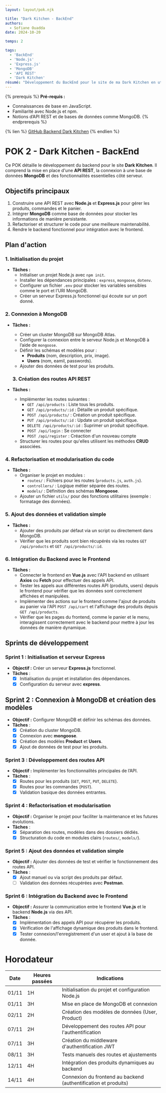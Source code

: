 ```yaml
---
layout: layout/pok.njk

title: "Dark Kitchen - BackEnd"
authors:
  - Sofiane Ouadda
date: 2024-10-20

temps: 2

tags:
  - 'BackEnd'
  - 'Node.js'
  - 'Express.js'
  - 'MongoDB'
  - 'API REST'
  - 'Dark Kitchen'
résumé: "Développement du BackEnd pour le site de ma Dark Kitchen en utilisant Node.js, Express.js, MongoDB et des API REST pour gérer les produits, le panier et les commandes."
---
```


{% prerequis %}
**Pré-requis :**
- Connaissances de base en JavaScript.
- Familiarité avec Node.js et npm.
- Notions d’API REST et de bases de données comme MongoDB.
{% endprerequis %}

{% lien %}
[GitHub Backend Dark Kitchen](https://github.com/SofianeOuadda/dark-kitchen-backend)
{% endlien %}

# POK 2 - Dark Kitchen - BackEnd

Ce POK détaille le développement du backend pour le site **Dark Kitchen**. Il comprend la mise en place d'une **API REST**, la connexion à une base de données **MongoDB** et des fonctionnalités essentielles côté serveur.

## Objectifs principaux

1. Construire une API REST avec **Node.js** et **Express.js** pour gérer les produits, commandes et le panier.
2. Intégrer **MongoDB** comme base de données pour stocker les informations de manière persistante.
3. Refactoriser et structurer le code pour une meilleure maintenabilité.
4. Rendre le backend fonctionnel pour intégration avec le frontend.

## Plan d'action

### 1. Initialisation du projet
- **Tâches :**
  - Initialiser un projet Node.js avec `npm init`.
  - Installer les dépendances principales : `express`, `mongoose`, `dotenv`.
  - Configurer un fichier `.env` pour stocker les variables sensibles comme le port et l’URI MongoDB.
  - Créer un serveur Express.js fonctionnel qui écoute sur un port donné.

### 2. Connexion à MongoDB
- **Tâches :**
  - Créer un cluster MongoDB sur MongoDB Atlas.
  - Configurer la connexion entre le serveur Node.js et MongoDB à l’aide de `mongoose`.
  - Définir les schémas et modèles pour :
    - **Produits** (nom, description, prix, image).
    - **Users** (nom, eamil, passwords).
  - Ajouter des données de test pour les produits.

  ### 3. Création des routes API REST
- **Tâches :**
  - Implémenter les routes suivantes :
    - `GET /api/products` : Liste tous les produits.
    - `GET /api/products/:id` : Détaille un produit spécifique.
    - `POST /api/products/` : Création un produit spécifique.
    - `PUT /api/products/:id` : Update un produit spécifique.
    - `DELETE /api/products/:id` : Suprimer un produit spécifique.
    - `POST /api/login` : Se connecter
    - `POST /api/register` : Créaction d'un nouveau compte
  - Structurer les routes pour qu'elles utilisent les méthodes **CRUD** associées.

### 4. Refactorisation et modularisation du code
- **Tâches :**
  - Organiser le projet en modules :
    - `routes/` : Fichiers pour les routes (`products.js`, `auth.js`).
    - `controllers/` : Logique métier séparée des routes.
    - `models/` : Définition des schémas **Mongoose**.
  - Ajouter un fichier `utils/` pour des fonctions utilitaires (exemple : formatage des données).

### 5. Ajout des données et validation simple
- **Tâches :**
  - Ajouter des produits par défaut via un script ou directement dans MongoDB.
  - Vérifier que les produits sont bien récupérés via les routes `GET /api/products` et `GET /api/products/:id`.

### 6. Intégration du Backend avec le Frontend
- **Tâches :**
  - Connecter le frontend en **Vue.js** avec l'API backend en utilisant **Axios** ou **Fetch** pour effectuer des appels API.
  - Tester les appels aux différentes routes API (produits, users) depuis le frontend pour vérifier que les données sont correctement affichées et manipulées.
  - Implémenter des actions sur le frontend comme l'ajout de produits au panier via l'API `POST /api/cart` et l'affichage des produits depuis `GET /api/products`.
  - Vérifier que les pages du frontend, comme le panier et le menu, interagissent correctement avec le backend pour mettre à jour les données de manière dynamique.

## Sprints de développement

### Sprint 1 : Initialisation et serveur Express
- **Objectif :** Créer un serveur **Express.js** fonctionnel.
- **Tâches** :
  - [x] Initialisation du projet et installation des dépendances.
  - [x] Configuration du serveur avec **express**.

## Sprint 2 : Connexion à MongoDB et création des modèles
- **Objectif :** Configurer MongoDB et définir les schémas des données.
- **Tâches** :
  - [x] Création du cluster MongoDB.
  - [x] Connexion avec **mongoose**.
  - [x] Création des modèles **Product** et **Users**.
  - [x] Ajout de données de test pour les produits.

### Sprint 3 : Développement des routes API
- **Objectif :** Implémenter les fonctionnalités principales de l’API.
- **Tâches** :
  - [x] Routes pour les produits (`GET`, `POST`, `PUT`, `DELETE`).
  - [x] Routes pour les commandes (`POST`).
  - [x] Validation basique des données entrantes.

### Sprint 4 : Refactorisation et modularisation
- **Objectif :** Organiser le projet pour faciliter la maintenance et les futures évolutions.
- **Tâches** :
  - [x] Séparation des routes, modèles dans des dossiers dédiés.
  - [x] Structuration du code en modules clairs (`routes/`, `models/`).

### Sprint 5 : Ajout des données et validation simple
- **Objectif :** Ajouter des données de test et vérifier le fonctionnement des routes API.
- **Tâches** :
  - [x] Ajout manuel ou via script des produits par défaut.
  - [ ] Validation des données récupérées avec **Postman**.

### Sprint 6 : Intégration du Backend avec le Frontend
- **Objectif :** Assurer la communication entre le frontend **Vue.js** et le backend **Node.js** via des API.
- **Tâches** :
  - [x] Implémentation des appels API pour récupérer les produits.
  - [x] Vérification de l'affichage dynamique des produits dans le frontend.
  - [x] Tester connexion/l'enregistrement d'un user et ajout à la base de donnée.

# Horodateur

| Date   | Heures passées | Indications                                         |
|--------|----------------|-----------------------------------------------------|
| 01/11  | 1H             | Initialisation du projet et configuration Node.js   |
| 01/11  | 3H             | Mise en place de MongoDB et connexion               |
| 02/11  | 2H             | Création des modèles de données (User, Product)     |
| 07/11  | 2H             | Développement des routes API pour l'authentification |
| 07/11  | 3H             | Création du middleware d'authentification JWT       |
| 08/11  | 3H             | Tests manuels des routes et ajustements |
| 12/11  | 4H             | Intégration des produits dynamiques au backend      |
| 14/11  | 4H             | Connexion du frontend au backend (authentification et produits) |